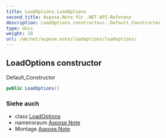 ```yaml
---
title: LoadOptions.LoadOptions
second_title: Aspose.Note für .NET-API-Referenz
description: LoadOptions constructeur. Default_Constructor
type: docs
weight: 10
url: /de/net/aspose.note/loadoptions/loadoptions/
---
```

## LoadOptions constructor

Default_Constructor

```csharp
public LoadOptions()
```

### Siehe auch

* class [LoadOptions](../)
* namensraum [Aspose.Note](../../loadoptions/)
* Montage [Aspose.Note](../../../)


